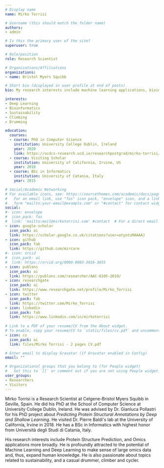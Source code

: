 ```yaml
---
# Display name
name: Mirko Torrisi

# Username (this should match the folder name)
authors:
- admin

# Is this the primary user of the site?
superuser: true

# Role/position
role: Research Scientist

# Organizations/Affiliations
organizations:
- name: Bristol Myers Squibb

# Short bio (displayed in user profile at end of posts)
bio: My research interests include machine learning applications, bioinformatics and deep learning.

interests:
- Deep Learning
- Bioinformatics
- Sustainability
- Climbing
- Drumming

education:
  courses:
  - course: PhD in Computer Science
    institution: University College Dublin, Ireland
    year: 2020
    link: https://ucdcs-research.ucd.ie/researchpostgrad/mirko-torrisi/
  - course: Visiting Scholar
    institution: University of California, Irvine, US
    year: 2018
  - course: BSc in Informatics
    institution: University of Catania, Italy
    year: 2015

# Social/Academic Networking
# For available icons, see: https://sourcethemes.com/academic/docs/page-builder/#icons
#   For an email link, use "fas" icon pack, "envelope" icon, and a link in the
#   form "mailto:your-email@example.com" or "#contact" for contact widget.
social:
#- icon: envelope
#  icon_pack: fas
#  link: 'mailto:mail@mirkotorrisi.com' #contact  # For a direct email link, use "mailto:mail@mirkotorrisi.com".
- icon: google-scholar
  icon_pack: ai
  link: https://scholar.google.co.uk/citations?user=atyotuMAAAAJ
- icon: github
  icon_pack: fab
  link: https://github.com/mircare
#- icon: orcid
#  icon_pack: ai
#  link: https://orcid.org/0000-0003-3016-3655
- icon: publons
  icon_pack: ai
  link: https://publons.com/researcher/AAC-8105-2019/
- icon: researchgate
  icon_pack: ai
  link: https://www.researchgate.net/profile/Mirko_Torrisi
- icon: twitter
  icon_pack: fab
  link: https://twitter.com/Mirko_Torrisi
- icon: linkedin
  icon_pack: fab
  link: https://www.linkedin.com/in/mirkotorrisi
  
# Link to a PDF of your resume/CV from the About widget.
# To enable, copy your resume/CV to `static/files/cv.pdf` and uncomment the lines below.
- icon: cv
  icon_pack: ai
  link: files/Mirko Torrisi - 2 pages CV.pdf

# Enter email to display Gravatar (if Gravatar enabled in Config)
email: ""

# Organizational groups that you belong to (for People widget)
#   Set this to `[]` or comment out if you are not using People widget.
user_groups:
- Researchers
- Visitors
---
```


Mirko Torrisi is a Research Scientist at Celgene-Bristol Myers Squibb in Seville, Spain. He did his PhD at the School of Computer Science at University College Dublin, Ireland. He was advised by Dr. Gianluca Pollastri for his PhD project about *Predicting Protein Structural Annotations by Deep and Shallow Learning*. He visited Dr. Pierre Baldi's lab at the University of California, Irvine in 2018. He has a BSc in Informatics with highest honor from Università degli Studi di Catania, Italy.

His research interests include Protein Structure Prediction, and Omics applications more broadly. He is profoundly attracted to the potential of Machine Learning and Deep Learning to make sense of large omics data and, thus, expand human knowledge. He is also passionate about topics related to sustainability, and a casual drummer, climber and cycler.

